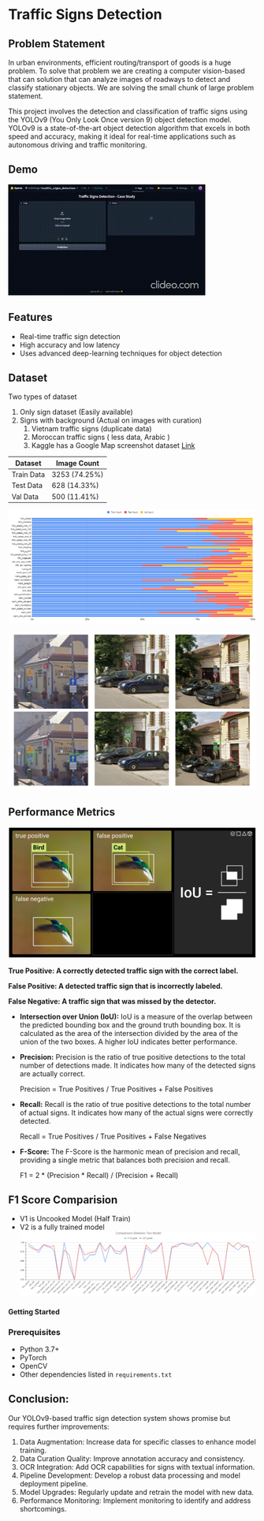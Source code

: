 # Traffic Signs Detection

## Problem Statement
In urban environments, efficient routing/transport of goods is a huge problem. To solve that problem we are creating a computer vision-based that can solution that can analyze images of roadways to detect and classify stationary objects. We are solving the small chunk of large problem statement.

This project involves the detection and classification of traffic signs using the YOLOv9 (You Only Look Once version 9) object detection model. YOLOv9 is a state-of-the-art object detection algorithm that excels in both speed and accuracy, making it ideal for real-time applications such as autonomous driving and traffic monitoring.

## Demo
![demo](/images/demo.gif "demo")

## Features
- Real-time traffic sign detection
- High accuracy and low latency
- Uses advanced deep-learning techniques for object detection

## Dataset
Two types of dataset
1. Only sign dataset (Easily available)
2. Signs with background (Actual on images with curation)
    1. Vietnam traffic signs (duplicate data)
    2. Moroccan traffic signs ( less data, Arabic )
    3. Kaggle has a Google Map screenshot dataset [Link]([https://markdownlivepreview.com/](https://www.kaggle.com/datasets/raduoprea/traffic-signs))

| Dataset | Image Count |
|---|---|
| Train Data | 3253 (74.25%)
| Test Data | 628 (14.33%)
| Val Data | 500 (11.41%) 

![dataset distribution](/images/data_distribution_visualise.png "data_distribution_visualise")

![sample dataset](/images/data_sample.png "sample dataset")

## Performance Metrics
![Performance Metrics](/images/accuracy_calculation.png "accuracy_calculation")

<b>True Positive:
A correctly detected traffic sign with the correct label.

False Positive:
A detected traffic sign that is incorrectly labeled.

False Negative:
A traffic sign that was missed by the detector.
</b>

- **Intersection over Union (IoU):** IoU is a measure of the overlap between the predicted bounding box and the ground truth bounding box. It is calculated as the area of the intersection divided by the area of the union of the two boxes. A higher IoU indicates better performance.
  
- **Precision:** Precision is the ratio of true positive detections to the total number of detections made. It indicates how many of the detected signs are actually correct.
  
  Precision = True Positives / True Positives + False Positives

- **Recall:** Recall is the ratio of true positive detections to the total number of actual signs. It indicates how many of the actual signs were correctly detected.
  
  Recall = True Positives / True Positives + False Negatives

- **F-Score:** The F-Score is the harmonic mean of precision and recall, providing a single metric that balances both precision and recall.
  
  F1 = 2 * (Precision * Recall) / (Precision + Recall)

## F1 Score Comparision
- V1 is Uncooked Model (Half Train)
- V2 is a fully trained model 
![Performance Metrics](/images/accuracy_comparision.png "accuracy_comparision.png")


#### Getting Started
### Prerequisites
- Python 3.7+
- PyTorch
- OpenCV
- Other dependencies listed in `requirements.txt`

## Conclusion:
Our YOLOv9-based traffic sign detection system shows promise but requires further improvements:

1. Data Augmentation: Increase data for specific classes to enhance model training.
2. Data Curation Quality: Improve annotation accuracy and consistency.
3. OCR Integration: Add OCR capabilities for signs with textual information.
4. Pipeline Development: Develop a robust data processing and model deployment pipeline.
5. Model Upgrades: Regularly update and retrain the model with new data.
6. Performance Monitoring: Implement monitoring to identify and address shortcomings.




